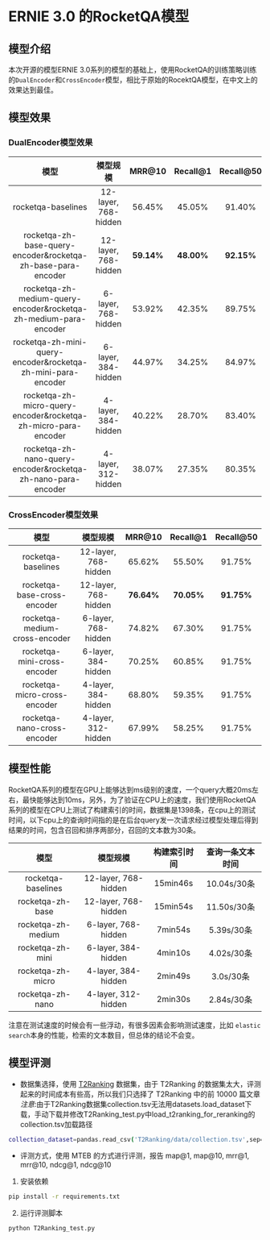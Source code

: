 # ERNIE 3.0 的RocketQA模型


## 模型介绍

本次开源的模型ERNIE 3.0系列的模型的基础上，使用RocketQA的训练策略训练的`DualEncoder`和`CrossEncoder`模型，相比于原始的RocektQA模型，在中文上的效果达到最佳。

## 模型效果

### DualEncoder模型效果

|  模型                         |   模型规模               |    MRR@10      |    Recall@1      |    Recall@50      |
| :--------------------------: | :-------------------------------: | :-------------: |:-------------: |:-------------: |
|  rocketqa-baselines          | 12-layer, 768-hidden                     |  56.45%    |45.05% | 91.40%|
|  rocketqa-zh-base-query-encoder&rocketqa-zh-base-para-encoder | 12-layer, 768-hidden       |  **59.14%**    |**48.00%** | **92.15%**|
|  rocketqa-zh-medium-query-encoder&rocketqa-zh-medium-para-encoder | 6-layer, 768-hidden    |  53.92%    |42.35% | 89.75%|
|  rocketqa-zh-mini-query-encoder&rocketqa-zh-mini-para-encoder     | 6-layer, 384-hidden    |  44.97%    |34.25% | 84.97%|
|  rocketqa-zh-micro-query-encoder&rocketqa-zh-micro-para-encoder   | 4-layer, 384-hidden    |  40.22%    |28.70% | 83.40% |
|  rocketqa-zh-nano-query-encoder&rocketqa-zh-nano-para-encoder     | 4-layer, 312-hidden    |  38.07%    |27.35% | 80.35%|


### CrossEncoder模型效果

|  模型                         |   模型规模               |    MRR@10      |    Recall@1      |    Recall@50      |
| :--------------------------: | :-------------------------------: | :-------------: |:-------------: |:-------------: |
|  rocketqa-baselines                   | 12-layer, 768-hidden                     |  65.62%    |55.50% | 91.75%|
|  rocketqa-base-cross-encoder| 12-layer, 768-hidden       |  **76.64%**    |**70.05%** | **91.75%**|
|  rocketqa-medium-cross-encoder | 6-layer, 768-hidden    |  74.82%    |67.30% | 91.75%|
|  rocketqa-mini-cross-encoder     | 6-layer, 384-hidden    |  70.25%    |60.85% | 91.75%|
|  rocketqa-micro-cross-encoder   | 4-layer, 384-hidden    |  68.80%    |59.35% | 91.75% |
|  rocketqa-nano-cross-encoder    | 4-layer, 312-hidden    |  67.99%    |58.25% | 91.75%|


## 模型性能

RocketQA系列的模型在GPU上能够达到ms级别的速度，一个query大概20ms左右，最快能够达到10ms，另外，为了验证在CPU上的速度，我们使用RocketQA系列的模型在CPU上测试了构建索引的时间，数据集是1398条，在cpu上的测试时间，以下cpu上的查询时间指的是在后台query发一次请求经过模型处理后得到结果的时间，包含召回和排序两部分，召回的文本数为30条。

|  模型                         |   模型规模               |    构建索引时间      |    查询一条文本时间      |
| :--------------------------: | :-------------------------------: | :-------------: |:-------------: |
|  rocketqa-baselines          | 12-layer, 768-hidden                     |   15min46s  |10.04s/30条 |
|  rocketqa-zh-base                  | 12-layer, 768-hidden                     |   15min54s  |11.50s/30条 |
|  rocketqa-zh-medium| 6-layer, 768-hidden       |  7min54s    | 5.39s/30条 |
|  rocketqa-zh-mini | 6-layer, 384-hidden    |  4min10s    |4.02s/30条 |
|  rocketqa-zh-micro     | 4-layer, 384-hidden    |  2min49s   |3.0s/30条 |
|  rocketqa-zh-nano   | 4-layer, 312-hidden    |  2min30s    |2.84s/30条 |

注意在测试速度的时候会有一些浮动，有很多因素会影响测试速度，比如 `elastic search`本身的性能，检索的文本数目，但总体的结论不会变。

## 模型评测
- 数据集选择，使用 [T2Ranking](https://github.com/THUIR/T2Ranking/tree/main) 数据集，由于 T2Ranking 的数据集太大，评测起来的时间成本有些高，所以我们只选择了 T2Ranking 中的前 10000 篇文章
*注意*:由于T2Ranking数据集collection.tsv无法用datasets.load_dataset下载，手动下载并修改T2Ranking_test.py中load_t2ranking_for_reranking的collection.tsv加载路径
```bash
collection_dataset=pandas.read_csv('T2Ranking/data/collection.tsv',sep='\t')
```
- 评测方式，使用 MTEB 的方式进行评测，报告 map@1, map@10, mrr@1, mrr@10, ndcg@1, ndcg@10
1. 安装依赖
```bash
pip install -r requirements.txt
```
2. 运行评测脚本
```bash
python T2Ranking_test.py
```
